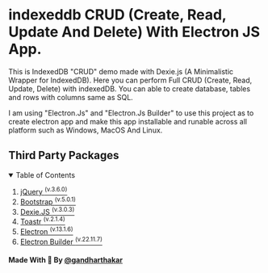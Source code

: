 # indexeddb CRUD (Create, Read, Update And Delete) With Electron JS App.
This is IndexedDB "CRUD" demo made with Dexie.js (A Minimalistic Wrapper for IndexedDB). Here you can perform Full CRUD (Create, Read, Update, Delete) with indexedDB. You can able to create database, tables and rows with columns same as SQL.

I am using "Electron.Js" and "Electron.Js Builder" to use this project as to create electron app and make this app installable and runable across all platform such as Windows, MacOS And Linux.

## Third Party Packages

<details open="open">
  <summary>Table of Contents</summary>
  <ol>
    <li><a href="https://github.com/jquery/jquery" target="_blank">jQuery <sup>(v.3.6.0)</sup></a></li>
    <li><a href="https://github.com/twbs/bootstrap" target="_blank">Bootstrap <sup>(v.5.0.1)</sup></a></li>
    <li><a href="https://github.com/dfahlander/Dexie.js/" target="_blank">Dexie.JS <sup>(v.3.0.3)</sup></a></li>
    <li><a href="https://github.com/CodeSeven/toastr" target="_blank">Toastr <sup>(v.2.1.4)</sup></a></li>
    <li><a href="https://github.com/electron/electron" target="_blank">Electron <sup>(v.13.1.6)</sup></a></li>
    <li><a href="https://github.com/electron-userland/electron-builder" target="_blank">Electron Builder <sup>(v.22.11.7)</sup></a></li>
  </ol>
</details>

#### Made With :sparkling_heart: By <a href="https://github.com/gandharthakar">@gandharthakar</a>
